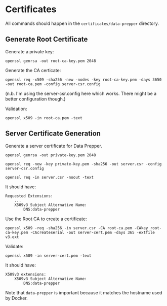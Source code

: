 # Certificates

All commands should happen in the `certificates/data-prepper` directory.

## Generate Root Certificate

Generate a private key:

```
openssl genrsa -out root-ca-key.pem 2048
```

Generate the CA certicate:

```
openssl req -x509 -sha256 -new -nodes -key root-ca-key.pem -days 3650 -out root-ca.pem -config server-csr.config
```

(n.b. I'm using the server-csr.config here which works. There might be a better configuration though.)

Validation:

```
openssl x509 -in root-ca.pem -text
```

## Server Certificate Generation

Generate a server certificate for Data Prepper.

```
openssl genrsa -out private-key.pem 2048
```

```
openssl req -new -key private-key.pem -sha256 -out server.csr -config server-csr.config
```


```
openssl req -in server.csr -noout -text
```

It should have:

```
Requested Extensions:
    ...
    X509v3 Subject Alternative Name:
        DNS:data-prepper
```

Use the Root CA to create a certificate:

```
openssl x509 -req -sha256 -in server.csr -CA root-ca.pem -CAkey root-ca-key.pem -CAcreateserial -out server-cert.pem -days 365 -extfile v3.ext
```

Validate:

```
openssl x509 -in server-cert.pem -text
```

It should have:

```
X509v3 extensions:
    X509v3 Subject Alternative Name:
        DNS:data-prepper
```

Note that `data-prepper` is important because it matches the hostname used by Docker.
